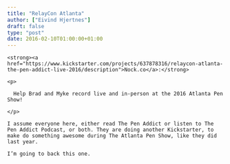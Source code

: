 ```yaml
---
title: "RelayCon Atlanta"
author: ["Eivind Hjertnes"]
draft: false
type: "post"
date: 2016-02-10T01:00:00+01:00
---
```


<div class="HTML">
  <div></div>

<p>

</div>

```text
<strong><a href="https://www.kickstarter.com/projects/637878316/relaycon-atlanta-the-pen-addict-live-2016/description">Nock.co</a>:</strong>
```

<div class="HTML">
  <div></div>

</p>

</div>

<div class="HTML">
  <div></div>

<blockquote>

</div>

```text
<p>

  Help Brad and Myke record live and in-person at the 2016 Atlanta Pen Show!

</p>
```

<div class="HTML">
  <div></div>

</blockquote>

</div>

<div class="HTML">
  <div></div>

<p>

</div>

```text
I assume everyone here, either read The Pen Addict or listen to The Pen Addict Podcast, or both. They are doing another Kickstarter, to make do something awesome during The Atlanta Pen Show, like they did last year.
```

<div class="HTML">
  <div></div>

</p>

</div>

<div class="HTML">
  <div></div>

<p>

</div>

```text
I’m going to back this one.
```

<div class="HTML">
  <div></div>

</p>

</div>
